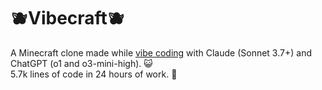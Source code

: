 # 🫐Vibecraft🫐

A Minecraft clone made while [vibe coding](https://en.wikipedia.org/wiki/Vibe_coding) with Claude (Sonnet 3.7+) and ChatGPT (o1 and o3-mini-high). 😺 \
5.7k lines of code in 24 hours of work. 🌸
